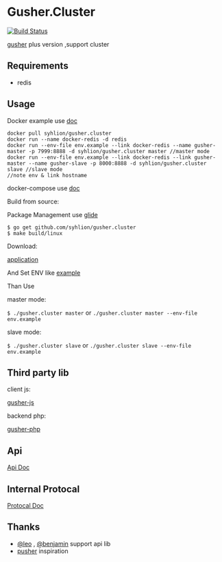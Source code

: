 # Gusher.Cluster

 [![Build Status](https://travis-ci.org/syhlion/gusher.cluster.svg?branch=master)](https://travis-ci.org/syhlion/gusher.cluster)

 [gusher](https://github.com/syhlion/gusher) plus version ,support cluster

## Requirements

* redis

## Usage

Docker example use [doc](https://github.com/syhlion/gusher.cluster/blob/master/docker)

```
docker pull syhlion/gusher.cluster
docker run --name docker-redis -d redis
docker run --env-file env.example --link docker-redis --name gusher-master -p 7999:8888 -d syhlion/gusher.cluster master //master mode
docker run --env-file env.example --link docker-redis --link gusher-master --name gusher-slave -p 8000:8888 -d syhlion/gusher.cluster slave //slave mode
//note env & link hostname
```

docker-compose use [doc](https://github.com/syhlion/gusher.cluster/blob/master/docker-compose) 

Build from source:

Package Management use [glide](https://github.com/Masterminds/glide)

```
$ go get github.com/syhlion/gusher.cluster 
$ make build/linux

```

Download:

[application](https://github.com/syhlion/gusher.cluster/releases)



And Set ENV  like [example](https://github.com/syhlion/gusher.cluster/blob/master/env.example)


Than Use

master mode:

`$ ./gusher.cluster master` or `./gusher.cluster master --env-file env.example`

slave mode:

`$ ./gusher.cluster slave` or `./gusher.cluster slave --env-file env.example`



## Third party lib

client js:

[gusher-js](https://github.com/cswleocsw/gusher-js)

backend php:

[gusher-php](https://github.com/benjaminchen/gusher-php)

## Api

[Api Doc](https://github.com/syhlion/gusher.cluster/blob/master/doc/api.md)


## Internal Protocal

[Protocal Doc](https://github.com/syhlion/gusher.cluster/blob/master/doc/protocal.md)

## Thanks

* [@leo](https://github.com/cswleocsw) , [@benjamin](https://github.com/benjaminchen) support api lib
* [pusher](https://pusher.com) inspiration
